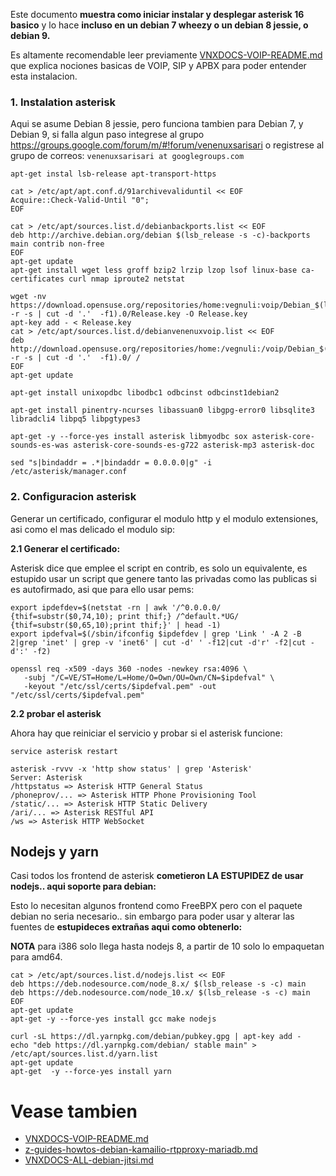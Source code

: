 
Este documento **muestra como iniciar instalar y desplegar asterisk 16 basico** 
y lo hace **incluso en un debian 7 wheezy o un debian 8 jessie, o debian 9.**

Es altamente recomendable leer previamente [VNXDOCS-VOIP-README.md](VNXDOCS-VOIP-README.md) 
que explica nociones basicas de VOIP, SIP y APBX para poder entender esta instalacion.

### 1. Instalation asterisk

Aqui se asume Debian 8 jessie, pero funciona tambien para Debian 7, y Debian 9, 
si falla algun paso integrese al grupo https://groups.google.com/forum/m/#!forum/venenuxsarisari 
o registrese al grupo de correos: `venenuxsarisari at googlegroups.com`

```
apt-get instal lsb-release apt-transport-https

cat > /etc/apt/apt.conf.d/91archivevaliduntil << EOF
Acquire::Check-Valid-Until "0";
EOF

cat > /etc/apt/sources.list.d/debianbackports.list << EOF
deb http://archive.debian.org/debian $(lsb_release -s -c)-backports main contrib non-free
EOF
apt-get update
apt-get install wget less groff bzip2 lrzip lzop lsof linux-base ca-certificates curl nmap iproute2 netstat

wget -nv https://download.opensuse.org/repositories/home:vegnuli:voip/Debian_$(lsb_release -r -s | cut -d '.'  -f1).0/Release.key -O Release.key
apt-key add - < Release.key
cat > /etc/apt/sources.list.d/debianvenenuxvoip.list << EOF
deb http://download.opensuse.org/repositories/home:/vegnuli:/voip/Debian_$(lsb_release -r -s | cut -d '.'  -f1).0/ /
EOF
apt-get update

apt-get install unixopdbc libodbc1 odbcinst odbcinst1debian2 

apt-get install pinentry-ncurses libassuan0 libgpg-error0 libsqlite3 libradcli4 libpq5 libpgtypes3

apt-get -y --force-yes install asterisk libmyodbc sox asterisk-core-sounds-es-was asterisk-core-sounds-es-g722 asterisk-mp3 asterisk-doc

sed "s|bindaddr = .*|bindaddr = 0.0.0.0|g" -i /etc/asterisk/manager.conf

```

### 2. Configuracion asterisk

Generar un certificado, configurar el modulo http y el modulo extensiones, asi como el mas delicado el modulo sip:

**2.1 Generar el certificado:**

Asterisk dice que emplee el script en contrib, es solo un equivalente, es estupido usar un script 
que genere tanto las privadas como las publicas si es autofirmado, asi que para ello usar pems:

```
export ipdefdev=$(netstat -rn | awk '/^0.0.0.0/ {thif=substr($0,74,10); print thif;} /^default.*UG/ {thif=substr($0,65,10);print thif;}' | head -1)
export ipdefval=$(/sbin/ifconfig $ipdefdev | grep 'Link ' -A 2 -B 2|grep 'inet' | grep -v 'inet6' | cut -d' ' -f12|cut -d'r' -f2|cut -d':' -f2)

openssl req -x509 -days 360 -nodes -newkey rsa:4096 \
   -subj "/C=VE/ST=Home/L=Home/O=Own/OU=Own/CN=$ipdefval" \
   -keyout "/etc/ssl/certs/$ipdefval.pem" -out "/etc/ssl/certs/$ipdefval.pem"
```

**2.2 probar el asterisk**

Ahora hay que reiniciar el servicio y probar si el asterisk funcione:

```
service asterisk restart

asterisk -rvvv -x 'http show status' | grep 'Asterisk'
Server: Asterisk
/httpstatus => Asterisk HTTP General Status
/phoneprov/... => Asterisk HTTP Phone Provisioning Tool
/static/... => Asterisk HTTP Static Delivery
/ari/... => Asterisk RESTful API
/ws => Asterisk HTTP WebSocket
```

## Nodejs y yarn

Casi todos los frontend de asterisk **cometieron LA ESTUPIDEZ de usar nodejs.. aqui soporte para debian:**

Esto lo necesitan algunos frontend como FreeBPX pero con el paquete debian no seria necesario.. 
sin embargo para poder usar y alterar las fuentes de **estupideces extrañas aqui como obtenerlo:**

**NOTA** para i386 solo llega hasta nodejs 8, a partir de 10 solo lo empaquetan para amd64.

```
cat > /etc/apt/sources.list.d/nodejs.list << EOF
deb https://deb.nodesource.com/node_8.x/ $(lsb_release -s -c) main
deb https://deb.nodesource.com/node_10.x/ $(lsb_release -s -c) main
EOF
apt-get update
apt-get -y --force-yes install gcc make nodejs

curl -sL https://dl.yarnpkg.com/debian/pubkey.gpg | apt-key add -
echo "deb https://dl.yarnpkg.com/debian/ stable main" > /etc/apt/sources.list.d/yarn.list
apt-get update
apt-get  -y --force-yes install yarn
```

# Vease tambien

* [VNXDOCS-VOIP-README.md](VNXDOCS-VOIP-README.md)
* [z-guides-howtos-debian-kamailio-rtpproxy-mariadb.md](z-guides-howtos-debian-kamailio-rtpproxy-mariadb.md)
* [VNXDOCS-ALL-debian-jitsi.md](VNXDOCS-ALL-debian-jitsi.md)
